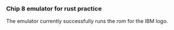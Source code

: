 ### Chip 8 emulator for rust practice

The emulator currently successfully runs the rom for the IBM logo.
